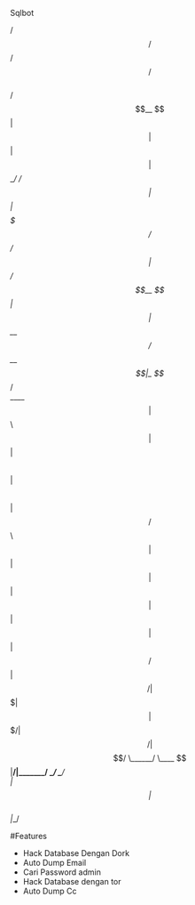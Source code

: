 Sqlbot

  /$$$$$$            /$$ /$$                   /$$    
 /$$__  $$          | $$| $$                  | $$    
| $$  \__/  /$$$$$$ | $$| $$$$$$$   /$$$$$$  /$$$$$$  
|  $$$$$$  /$$__  $$| $$| $$__  $$ /$$__  $$|_  $$_/  
 \____  $$| $$  \ $$| $$| $$  \ $$| $$  \ $$  | $$    
 /$$  \ $$| $$  | $$| $$| $$  | $$| $$  | $$  | $$ /$$
|  $$$$$$/|  $$$$$$$| $$| $$$$$$$/|  $$$$$$/  |  $$$$/
 \______/  \____  $$|__/|_______/  \______/    \___/  
                | $$                                  
                | $$                                  
                |__/                                  

#Features 
- Hack Database Dengan Dork
- Auto Dump Email 
- Cari Password admin
- Hack Database dengan tor
- Auto Dump Cc
